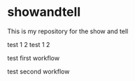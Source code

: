 # showandtell
This is my repository for the show and tell

test 1 2 test 1 2

test first workflow

test second workflow
